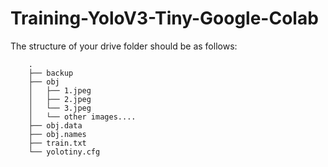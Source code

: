 # Training-YoloV3-Tiny-Google-Colab

The structure of your drive folder should be as follows:
```
    .
    ├── backup
    ├── obj
    │   ├── 1.jpeg
    │   ├── 2.jpeg
    │   └── 3.jpeg
    │   └── other images....
    ├── obj.data
    ├── obj.names
    ├── train.txt
    └── yolotiny.cfg
```
